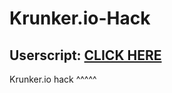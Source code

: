 # Krunker.io-Hack

<h2>Userscript: <a href="https://github.com/gutc0derium18/Krunker.io-Hack/raw/main/You%20are%20all%20cu--z.user.js" target="_blank">CLICK HERE</a></h2>

Krunker.io hack ^^^^^
